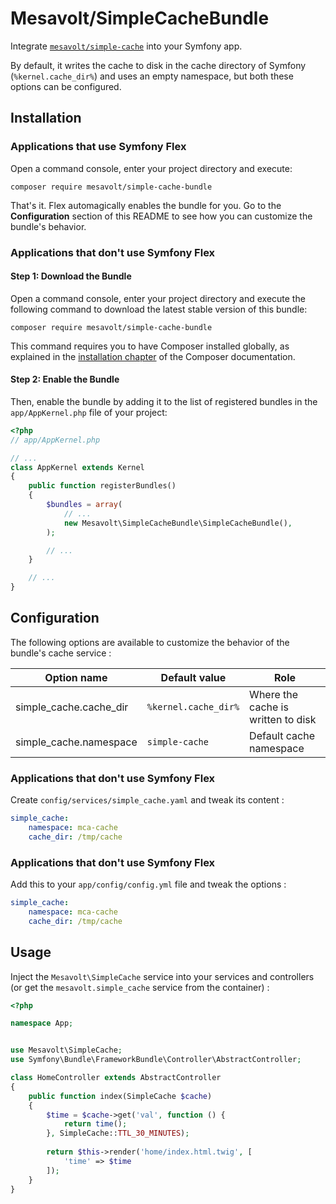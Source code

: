 # Mesavolt/SimpleCacheBundle

Integrate [`mesavolt/simple-cache`](https://packagist.org/packages/mesavolt/simple-cache)
into your Symfony app.

By default, it writes the cache to disk in the cache directory of Symfony (`%kernel.cache_dir%`)
and uses an empty namespace, but both these options can be configured.

## Installation

### Applications that use Symfony Flex

Open a command console, enter your project directory and execute:

```console
composer require mesavolt/simple-cache-bundle
```

That's it. Flex automagically enables the bundle for you. Go to the **Configuration**
section of this README to see how you can customize the bundle's behavior.

### Applications that don't use Symfony Flex

#### Step 1: Download the Bundle

Open a command console, enter your project directory and execute the
following command to download the latest stable version of this bundle:

```console
composer require mesavolt/simple-cache-bundle
```

This command requires you to have Composer installed globally, as explained
in the [installation chapter](https://getcomposer.org/doc/00-intro.md)
of the Composer documentation.

#### Step 2: Enable the Bundle

Then, enable the bundle by adding it to the list of registered bundles
in the `app/AppKernel.php` file of your project:

```php
<?php
// app/AppKernel.php

// ...
class AppKernel extends Kernel
{
    public function registerBundles()
    {
        $bundles = array(
            // ...
            new Mesavolt\SimpleCacheBundle\SimpleCacheBundle(),
        );

        // ...
    }

    // ...
}
```

## Configuration

The following options are available to customize the behavior of the bundle's cache service :

| Option name            | Default value        | Role                               |
| ---------------------- | -------------------- | -----------------------------------|
| simple_cache.cache_dir | `%kernel.cache_dir%` | Where the cache is written to disk |
| simple_cache.namespace | `simple-cache`       | Default cache namespace            |


### Applications that don't use Symfony Flex

Create `config/services/simple_cache.yaml` and tweak its content : 

```yaml
simple_cache:
    namespace: mca-cache
    cache_dir: /tmp/cache

```

### Applications that don't use Symfony Flex

Add this to your `app/config/config.yml` file and tweak the options :

```yaml
simple_cache:
    namespace: mca-cache
    cache_dir: /tmp/cache
```


## Usage

Inject the `Mesavolt\SimpleCache` service into your services and controllers
(or get the `mesavolt.simple_cache` service from the container) :

```php
<?php

namespace App;


use Mesavolt\SimpleCache;
use Symfony\Bundle\FrameworkBundle\Controller\AbstractController;

class HomeController extends AbstractController
{
    public function index(SimpleCache $cache)
    {
        $time = $cache->get('val', function () {
            return time();
        }, SimpleCache::TTL_30_MINUTES);
        
        return $this->render('home/index.html.twig', [
            'time' => $time
        ]);
    }
}

```
